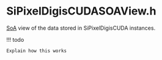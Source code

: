 # SiPixelDigisCUDASOAView.h

[SoA](../../basic-concepts.md#soaaos) view of the data stored in SiPixelDigisCUDA instances.


!!! todo

	Explain how this works
